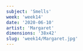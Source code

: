 ```yaml
---
subject: 'Smells'
week: 'week14'
date: '2020-06-10'
artist: 'Margaret'
dimensions: '38x42'
slug: 'week14/Margaret.jpg'
---
```

